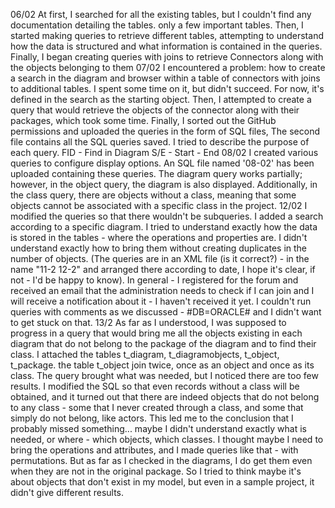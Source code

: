 06/02
At first, I searched for all the existing tables, but I couldn't find any documentation detailing the tables. 
only  a few important tables. Then, I started making queries to retrieve different tables, 
attempting to understand how the data is structured and what information is contained in the queries. 
Finally, I began creating queries with joins to retrieve Connectors along with the objects belonging to them
07/02
I encountered a problem: how to create a search in the diagram and browser within a table of connectors with joins to additional tables. 
I spent some time on it, but didn't succeed. For now, it's defined in the search as the starting object. 
Then, I attempted to create a query that would retrieve the objects of the connector along with their packages, which took some time. 
Finally, I sorted out the GitHub permissions and uploaded the queries in the form of SQL files, The second file contains all the SQL queries saved. 
I tried to describe the purpose of each query.
FID - Find in Diagram
S/E - Start - End
08/02
I created various queries to configure display options. An SQL file named '08-02' has been uploaded containing these queries. The diagram query works partially; however, in the object query, the diagram is also displayed. Additionally, in the class query, there are objects without a class, meaning that some objects cannot be associated with a specific class in the project.
12/02
I modified the queries so that there wouldn't be subqueries. I added a search according to a specific diagram. 
I tried to understand exactly how the data is stored in the tables - where the operations and properties are. 
I didn't understand exactly how to bring them without creating duplicates in the number of objects. 
(The queries are in an XML file (is it correct?) -  in the name "11-2 12-2" and arranged there according to date, 
I hope it's clear, if not - I'd be happy to know).
In general - I registered for the forum and received an email that the administration needs to check if I can join and I will receive a notification about it - I haven't received it yet.
I couldn't run queries with comments as we discussed - #DB=ORACLE# and I didn't want to get stuck on that.
13/2
As far as I understood, I was supposed to progress in a query that would bring me all the objects existing in each diagram that do not belong to the package of the diagram and to find their class. I attached the tables t_diagram, t_diagramobjects, t_object, t_package.  the table t_object join twice, once as an object and once as its class. The query brought what was needed, but I noticed there are too few results. I modified the SQL so that even records without a class will be obtained, and it turned out that there are indeed objects that do not belong to any class - some that I never created through a class, and some that simply do not belong, like actors. This led me to the conclusion that I probably missed something... maybe I didn't understand exactly what is needed, or where - which objects, which classes. I thought maybe I need to bring the operations and attributes, and I made queries like that - with permutations. But as far as I checked in the diagrams, I do get them even when they are not in the original package. So I tried to think maybe it's about objects that don't exist in my model, but even in a sample project, it didn't give different results.